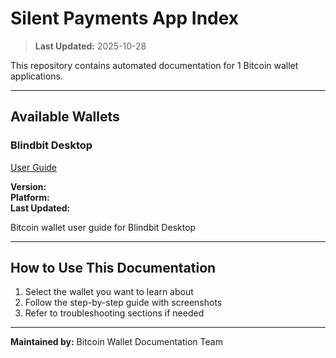 # Silent Payments App Index

> **Last Updated:** 2025-10-28

This repository contains automated documentation for 1 Bitcoin wallet applications.

---

## Available Wallets

### Blindbit Desktop
[User Guide](blindbit_desktop/user-guide.md)

**Version:**   
**Platform:**   
**Last Updated:** 



Bitcoin wallet user guide for Blindbit Desktop

---


## How to Use This Documentation

1. Select the wallet you want to learn about
2. Follow the step-by-step guide with screenshots
3. Refer to troubleshooting sections if needed

---

**Maintained by:** Bitcoin Wallet Documentation Team  
